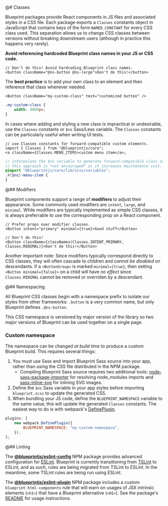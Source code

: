 @# Classes

Blueprint packages provide React components in JS files and associated styles in
a CSS file. Each package exports a `Classes` constants object in JavaScript that
contains keys of the form `NAMED_CONSTANT` for every CSS class used. This
separation allows us to change CSS classes between versions without breaking
downstream users (although in practice this happens very rarely).

**Avoid referencing hardcoded Blueprint class names in your JS or CSS code.**

```tsx
// Don't do this! Avoid hardcoding Blueprint class names.
<button className="@ns-button @ns-large">Don't do this!</button>
```

The **best practice** is to add your own class to an element and then reference
that class whenever needed.

```tsx
<Button className="my-custom-class" text="customized button" />
```

```css.scss
.my-custom-class {
    width: 4000px;
}
```

In cases where adding and styling a new class is impractical or undesirable, use
the `Classes` constants or `$ns` Sass/Less variable. The `Classes` constants can
be particularly useful when writing UI tests.

```tsx
// use Classes constants for forward-compatible custom elements.
import { Classes } from "@blueprintjs/core";
<a className={Classes.MENU_ITEM}>custom menu item</a>;
```

```css.scss
// interpolate the $ns variable to generate forward-compatible class names.
// this approach is *not encouraged* as it increases maintenance cost.
@import "@blueprintjs/core/lib/scss/variables";
.#{$ns}-menu-item {
}
```

@## Modifiers

Blueprint components support a range of **modifiers** to adjust their
appearance. Some commonly used modifiers are `intent`, `large`, and `minimal`.
While modifiers are typically implemented as simple CSS classes, it is always
preferrable to use the corresponding prop on a React component.

```tsx
// Prefer props over modifier classes.
<Button intent="primary" minimal={true}>Good stuff</Button>

// Don't do this!
<Button className={classNames(Classes.INTENT_PRIMARY, Classes.MINIMAL)}>Don't do this!</Button>
```

Another important note: Since modifiers typically correspond directly to CSS classes, they will often
cascade to children and _cannot be disabled_ on descendants. If a `<ButtonGroup>`
is marked `minimal={true}`, then setting `<Button minimal={false}>` on a child
will have _no effect_ since `Classes.MINIMAL` cannot be removed or overriden
by a descendant.

@## Namespacing

All Blueprint CSS classes begin with a namespace prefix to isolate our styles
from other frameworks: `.button` is a very common name, but only Blueprint
defines `.@ns-button`.

This CSS namespace is versioned by major version of the library so two major versions of Blueprint
can be used together on a single page.

### Custom namespace

The namespace can be changed _at build time_ to produce a custom Blueprint build.
This requires several things:

1. You must use Sass and import Blueprint Sass source into your app, rather than using the CSS file distributed in the NPM package.
    - Compiling Blueprint Sass source requires two additional tools:
      [node-sass-package-importer](https://www.npmjs.com/package/node-sass-package-importer)
      for resolving node_modules imports and
      [sass-inline-svg](https://github.com/haithembelhaj/sass-inline-svg) for
      inlining SVG images.
1. Define the `$ns` Sass variable in your app styles before importing `blueprint.scss` to update the generated CSS.
1. When bundling your JS code, define the `BLUEPRINT_NAMESPACE` variable to the same value; this will update the generated `Classes` constants. The easiest way to do is with webpack's [DefinePlugin](https://webpack.js.org/plugins/define-plugin/).

```js
plugins: [
    new webpack.DefinePlugin({
        BLUEPRINT_NAMESPACE: "my-custom-namespace",
    }),
];
```

@## Linting

The [**@blueprintjs/eslint-config**](https://www.npmjs.com/package/@blueprintjs/eslint-config)
NPM package provides advanced configuration for [ESLint](https://eslint.org/). Blueprint is
currently transitioning from [TSLint](https://palantir.github.io/tslint/) to ESLint, and as
such, rules are being migrated from TSLint to ESLint. In the meantime, some TSLint rules are
being run using ESLint.

The [**@blueprintjs/eslint-plugin**](https://www.npmjs.com/package/@blueprintjs/eslint-plugin)
NPM package includes a custom `blueprint-html-components` rule that will warn on usages of
JSX intrinsic elements (`<h1>`) that have a Blueprint alternative (`<H1>`). See
the package's [README](https://www.npmjs.com/package/@blueprintjs/eslint-plugin)
for usage instructions.
